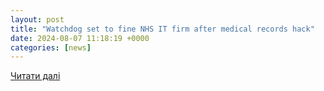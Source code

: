 ```yaml
---
layout: post
title: "Watchdog set to fine NHS IT firm after medical records hack"
date: 2024-08-07 11:18:19 +0000
categories: [news]
---
```


[Читати далі](https://www.bbc.com/news/articles/c78llg7n5d5o)
